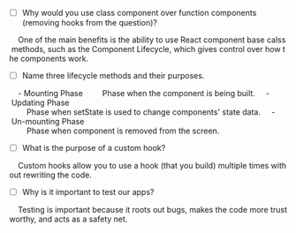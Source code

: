 - [ ] Why would you use class component over function components (removing hooks from the question)?

    One of the main benefits is the ability to use React component base calss methods, such as the Component Lifecycle, which gives control over how the components work.

- [ ] Name three lifecycle methods and their purposes.

    - Mounting Phase
        Phase when the component is being built.
    - Updating Phase
        Phase when setState is used to change components' state data.
    - Un-mounting Phase
        Phase when component is removed from the screen.


- [ ] What is the purpose of a custom hook?

    Custom hooks allow you to use a hook (that you build) multiple times without rewriting the code.


- [ ] Why is it important to test our apps?

    Testing is important because it roots out bugs, makes the code more trustworthy, and acts as a safety net.